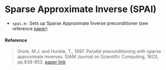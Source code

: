 # Sparse Approximate Inverse (SPAI)
* `spai.m:` Sets up Sparse Approximate Inverse preconditioner (see reference [paper](https://epubs.siam.org/doi/abs/10.1137/S1064827594276552?journalCode=sjoce3))

#### Reference
> Grote, M.J. and Huckle, T., 1997. Parallel preconditioning with sparse approximate inverses. SIAM Journal on Scientific Computing, 18(3), pp.838-853.
[paper link](https://epubs.siam.org/doi/abs/10.1137/S1064827594276552?journalCode=sjoce3)
